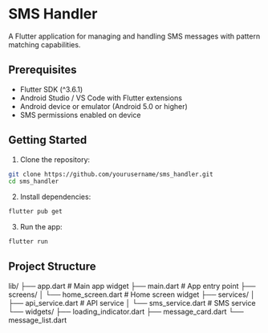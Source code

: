 # SMS Handler

A Flutter application for managing and handling SMS messages with pattern matching capabilities.

## Prerequisites

- Flutter SDK (^3.6.1)
- Android Studio / VS Code with Flutter extensions
- Android device or emulator (Android 5.0 or higher)
- SMS permissions enabled on device

## Getting Started

1. Clone the repository:
```bash
git clone https://github.com/yourusername/sms_handler.git
cd sms_handler
```

2. Install dependencies:
```bash
flutter pub get
```

3. Run the app:
```bash
flutter run
```

## Project Structure

lib/
├── app.dart              # Main app widget
├── main.dart            # App entry point
├── screens/
│   └── home_screen.dart  # Home screen widget
├── services/
│   ├── api_service.dart  # API service
│   └── sms_service.dart  # SMS service
└── widgets/
    ├── loading_indicator.dart
    ├── message_card.dart
    └── message_list.dart